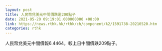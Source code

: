 ```yaml
---
layout: post
title: 人民幣兌美元中間價跌逾200點子
date: 2021-05-20 09:19:01.000000000 +08:00
link: https://news.rthk.hk/rthk/ch/component/k2/1591738-20210520.htm
categories: rthk
---
```


人民幣兌美元中間價報6.4464，較上日中間價跌209點子。
